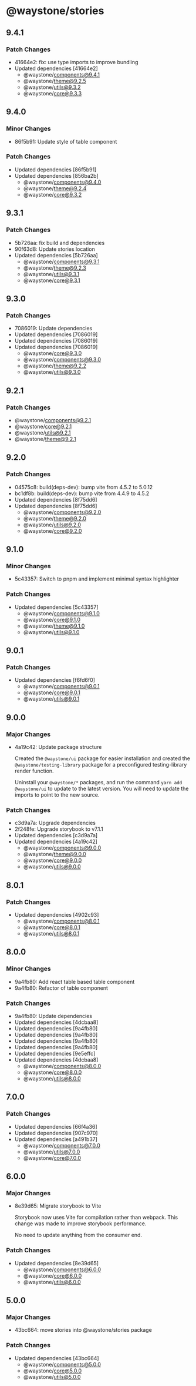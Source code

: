 # @waystone/stories

## 9.4.1

### Patch Changes

- 41664e2: fix: use type imports to improve bundling
- Updated dependencies [41664e2]
  - @waystone/components@9.4.1
  - @waystone/theme@9.2.5
  - @waystone/utils@9.3.2
  - @waystone/core@9.3.3

## 9.4.0

### Minor Changes

- 86f5b91: Update style of table component

### Patch Changes

- Updated dependencies [86f5b91]
- Updated dependencies [856ba2b]
  - @waystone/components@9.4.0
  - @waystone/theme@9.2.4
  - @waystone/core@9.3.2

## 9.3.1

### Patch Changes

- 5b726aa: fix build and dependencies
- 90f63d8: Update stories location
- Updated dependencies [5b726aa]
  - @waystone/components@9.3.1
  - @waystone/theme@9.2.3
  - @waystone/utils@9.3.1
  - @waystone/core@9.3.1

## 9.3.0

### Patch Changes

- 7086019: Update dependencies
- Updated dependencies [7086019]
- Updated dependencies [7086019]
- Updated dependencies [7086019]
  - @waystone/core@9.3.0
  - @waystone/components@9.3.0
  - @waystone/theme@9.2.2
  - @waystone/utils@9.3.0

## 9.2.1

### Patch Changes

- @waystone/components@9.2.1
- @waystone/core@9.2.1
- @waystone/utils@9.2.1
- @waystone/theme@9.2.1

## 9.2.0

### Patch Changes

- 04575c8: build(deps-dev): bump vite from 4.5.2 to 5.0.12
- bc1df8b: build(deps-dev): bump vite from 4.4.9 to 4.5.2
- Updated dependencies [8f75dd6]
- Updated dependencies [8f75dd6]
  - @waystone/components@9.2.0
  - @waystone/theme@9.2.0
  - @waystone/utils@9.2.0
  - @waystone/core@9.2.0

## 9.1.0

### Minor Changes

- 5c43357: Switch to pnpm and implement minimal syntax highlighter

### Patch Changes

- Updated dependencies [5c43357]
  - @waystone/components@9.1.0
  - @waystone/core@9.1.0
  - @waystone/theme@9.1.0
  - @waystone/utils@9.1.0

## 9.0.1

### Patch Changes

- Updated dependencies [f6fd6f0]
  - @waystone/components@9.0.1
  - @waystone/core@9.0.1
  - @waystone/utils@9.0.1

## 9.0.0

### Major Changes

- 4a19c42: Update package structure

  Created the `@waystone/ui` package for easier installation and created the `@waystone/testing-library`
  package for a preconfigured testing-library render function.

  Uninstall your `@waystone/*` packages, and run the command `yarn add @waystone/ui`
  to update to the latest version. You will need to update the imports to point
  to the new source.

### Patch Changes

- c3d9a7a: Upgrade dependencies
- 2f248fe: Upgrade storybook to v7.1.1
- Updated dependencies [c3d9a7a]
- Updated dependencies [4a19c42]
  - @waystone/components@9.0.0
  - @waystone/theme@9.0.0
  - @waystone/core@9.0.0
  - @waystone/utils@9.0.0

## 8.0.1

### Patch Changes

- Updated dependencies [4902c93]
  - @waystone/components@8.0.1
  - @waystone/core@8.0.1
  - @waystone/utils@8.0.1

## 8.0.0

### Minor Changes

- 9a4fb80: Add react table based table component
- 9a4fb80: Refactor of table component

### Patch Changes

- 9a4fb80: Update dependencies
- Updated dependencies [4dcbaa8]
- Updated dependencies [9a4fb80]
- Updated dependencies [9a4fb80]
- Updated dependencies [9a4fb80]
- Updated dependencies [9a4fb80]
- Updated dependencies [9e5effc]
- Updated dependencies [4dcbaa8]
  - @waystone/components@8.0.0
  - @waystone/core@8.0.0
  - @waystone/utils@8.0.0

## 7.0.0

### Patch Changes

- Updated dependencies [66f4a36]
- Updated dependencies [907c970]
- Updated dependencies [a491b37]
  - @waystone/components@7.0.0
  - @waystone/utils@7.0.0
  - @waystone/core@7.0.0

## 6.0.0

### Major Changes

- 8e39d65: Migrate storybook to Vite

  Storybook now uses Vite for compilation rather than webpack. This change was
  made to improve storybook performance.

  No need to update anything from the consumer end.

### Patch Changes

- Updated dependencies [8e39d65]
  - @waystone/components@6.0.0
  - @waystone/core@6.0.0
  - @waystone/utils@6.0.0

## 5.0.0

### Major Changes

- 43bc664: move stories into @waystone/stories package

### Patch Changes

- Updated dependencies [43bc664]
  - @waystone/components@5.0.0
  - @waystone/core@5.0.0
  - @waystone/utils@5.0.0
